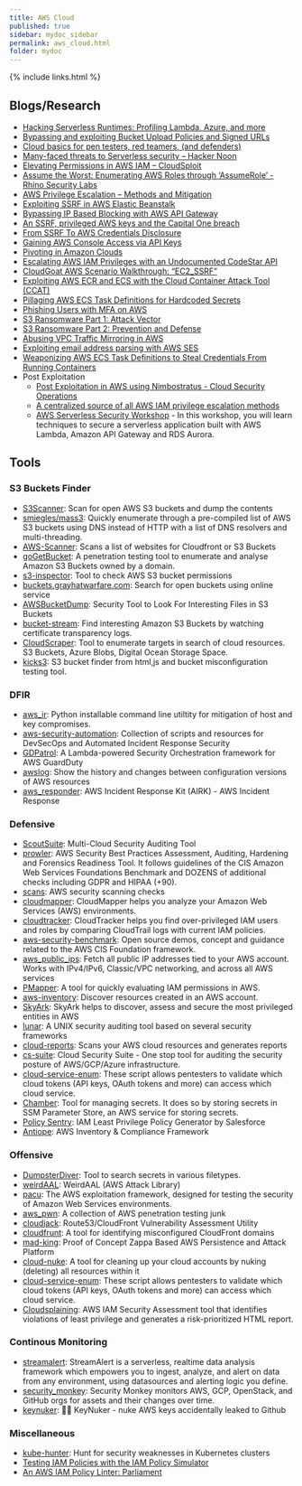 ```yaml
---
title: AWS Cloud
published: true
sidebar: mydoc_sidebar
permalink: aws_cloud.html
folder: mydoc
---
```


{% include links.html %}

## Blogs/Research

* [Hacking Serverless Runtimes: Profiling Lambda, Azure, and more](https://www.blackhat.com/docs/us-17/wednesday/us-17-Krug-Hacking-Severless-Runtimes.pdf)
* [Bypassing and exploiting Bucket Upload Policies and Signed URLs](https://labs.detectify.com/2018/08/02/bypassing-exploiting-bucket-upload-policies-signed-urls/)
* [Cloud basics for pen testers, red teamers, (and defenders)](https://adsecurity.org/wp-content/uploads/2017/07/2017-DEFCON-HackingTheCloud-SteereMetcalf-Final.pdf)
* [Many-faced threats to Serverless security – Hacker Noon](https://hackernoon.com/many-faced-threats-to-serverless-security-519e94d19dba)
* [Elevating Permissions in AWS IAM – CloudSploit](https://blog.cloudsploit.com/privilege-escalation-in-amazon-web-services-cb4837365958)
* [Assume the Worst: Enumerating AWS Roles through ‘AssumeRole’ - Rhino Security Labs](https://rhinosecuritylabs.com/aws/assume-worst-aws-assume-role-enumeration/)
* [AWS Privilege Escalation – Methods and Mitigation](https://rhinosecuritylabs.com/aws/aws-privilege-escalation-methods-mitigation/)
* [Exploiting SSRF in AWS Elastic Beanstalk](https://www.notsosecure.com/exploiting-ssrf-in-aws-elastic-beanstalk/)
* [Bypassing IP Based Blocking with AWS API Gateway](https://rhinosecuritylabs.com/aws/bypassing-ip-based-blocking-aws/)
* [An SSRF, privileged AWS keys and the Capital One breach](https://blog.appsecco.com/an-ssrf-privileged-aws-keys-and-the-capital-one-breach-4c3c2cded3af)
* [From SSRF To AWS Credentials Disclosure](https://medium.com/bugbountywriteup/from-ssrf-to-aws-credentials-disclosure-64c51e1bf5dc)
* [Gaining AWS Console Access via API Keys](https://blog.netspi.com/gaining-aws-console-access-via-api-keys/)
* [Pivoting in Amazon Clouds](https://andresriancho.github.io/nimbostratus/pivoting-in-amazon-clouds.pdf)
* [Escalating AWS IAM Privileges with an Undocumented CodeStar API](https://rhinosecuritylabs.com/aws/escalating-aws-iam-privileges-undocumented-codestar-api/)
* [CloudGoat AWS Scenario Walkthrough: “EC2_SSRF”](https://rhinosecuritylabs.com/cloud-security/cloudgoat-aws-scenario-ec2_ssrf/)
* [Exploiting AWS ECR and ECS with the Cloud Container Attack Tool (CCAT)](https://rhinosecuritylabs.com/aws/cloud-container-attack-tool/)
* [Pillaging AWS ECS Task Definitions for Hardcoded Secrets](https://rhinosecuritylabs.com/aws/pillaging-ecs-task-definitions-two-new-pacu-modules/)
* [Phishing Users with MFA on AWS](https://rhinosecuritylabs.com/aws/mfa-phishing-on-aws/)
* [S3 Ransomware Part 1: Attack Vector](https://rhinosecuritylabs.com/aws/s3-ransomware-part-1-attack-vector/)
* [S3 Ransomware Part 2: Prevention and Defense](https://rhinosecuritylabs.com/aws/s3-ransomware-part-2-prevention-and-defense/)
* [Abusing VPC Traffic Mirroring in AWS](https://rhinosecuritylabs.com/aws/abusing-vpc-traffic-mirroring-in-aws/)
* [Exploiting email address parsing with AWS SES](https://nathandavison.com/blog/exploiting-email-address-parsing-with-aws-ses)
* [Weaponizing AWS ECS Task Definitions to Steal Credentials From Running Containers](https://rhinosecuritylabs.com/aws/weaponizing-ecs-task-definitions-steal-credentials-running-containers/)
* Post Exploitation
  * [Post Exploitation in AWS using Nimbostratus - Cloud Security Operations](https://cloudsecops.com/post-exploitation-in-aws/)
  * [A centralized source of all AWS IAM privilege escalation methods](https://github.com/RhinoSecurityLabs/AWS-IAM-Privilege-Escalation)
  * [AWS Serverless Security Workshop](https://github.com/aws-samples/aws-serverless-security-workshop) - In this workshop, you will learn techniques to secure a serverless application built with AWS Lambda, Amazon API Gateway and RDS Aurora.

## Tools

### S3 Buckets Finder

* [S3Scanner](https://github.com/sa7mon/S3Scanner): Scan for open AWS S3 buckets and dump the contents
* [smiegles/mass3](https://github.com/smiegles/mass3): Quickly enumerate through a pre-compiled list of AWS S3 buckets using DNS instead of HTTP with a list of DNS resolvers and multi-threading.
* [AWS-Scanner](https://github.com/random-robbie/AWS-Scanner): Scans a list of websites for Cloudfront or S3 Buckets
* [goGetBucket](https://github.com/eur0pa/goGetBucket): A penetration testing tool to enumerate and analyse Amazon S3 Buckets owned by a domain.
* [s3-inspector](https://github.com/kromtech/s3-inspector): Tool to check AWS S3 bucket permissions
* [buckets.grayhatwarfare.com](https://buckets.grayhatwarfare.com/): Search for open buckets using online service
* [AWSBucketDump](https://github.com/jordanpotti/AWSBucketDump): Security Tool to Look For Interesting Files in S3 Buckets
* [bucket-stream](https://github.com/eth0izzle/bucket-stream): Find interesting Amazon S3 Buckets by watching certificate transparency logs.
* [CloudScraper](https://github.com/jordanpotti/CloudScraper): Tool to enumerate targets in search of cloud resources. S3 Buckets, Azure Blobs, Digital Ocean Storage Space.
* [kicks3](https://github.com/abuvanth/kicks3): S3 bucket finder from html,js and bucket misconfiguration testing tool.

### DFIR

* [aws_ir](https://github.com/ThreatResponse/aws_ir): Python installable command line utiltity for mitigation of host and key compromises.
* [aws-security-automation](https://github.com/awslabs/aws-security-automation): Collection of scripts and resources for DevSecOps and Automated Incident Response Security
* [GDPatrol](https://github.com/ansorren/GDPatrol): A Lambda-powered Security Orchestration framework for AWS GuardDuty
* [awslog](https://github.com/jaksi/awslog): Show the history and changes between configuration versions of AWS resources
* [aws_responder](https://github.com/prolsen/aws_responder): AWS Incident Response Kit (AIRK) - AWS Incident Response

### Defensive

* [ScoutSuite](https://github.com/nccgroup/ScoutSuite): Multi-Cloud Security Auditing Tool
* [prowler](https://github.com/toniblyx/prowler): AWS Security Best Practices Assessment, Auditing, Hardening and Forensics Readiness Tool. It follows guidelines of the CIS Amazon Web Services Foundations Benchmark and DOZENS of additional checks including GDPR and HIPAA (+90).
* [scans](https://github.com/cloudsploit/scans): AWS security scanning checks
* [cloudmapper](https://github.com/duo-labs/cloudmapper): CloudMapper helps you analyze your Amazon Web Services (AWS) environments.
* [cloudtracker](https://github.com/duo-labs/cloudtracker): CloudTracker helps you find over-privileged IAM users and roles by comparing CloudTrail logs with current IAM policies.
* [aws-security-benchmark](https://github.com/awslabs/aws-security-benchmark): Open source demos, concept and guidance related to the AWS CIS Foundation framework.
* [aws_public_ips](https://github.com/arkadiyt/aws_public_ips): Fetch all public IP addresses tied to your AWS account. Works with IPv4/IPv6, Classic/VPC networking, and across all AWS services
* [PMapper](https://github.com/nccgroup/PMapper): A tool for quickly evaluating IAM permissions in AWS.
* [aws-inventory](https://github.com/nccgroup/aws-inventory): Discover resources created in an AWS account.
* [SkyArk](https://github.com/cyberark/SkyArk): SkyArk helps to discover, assess and secure the most privileged entities in AWS
* [lunar](https://github.com/lateralblast/lunar): A UNIX security auditing tool based on several security frameworks
* [cloud-reports](https://github.com/tensult/cloud-reports): Scans your AWS cloud resources and generates reports
* [cs-suite](https://github.com/SecurityFTW/cs-suite): Cloud Security Suite - One stop tool for auditing the security posture of AWS/GCP/Azure infrastructure.
* [cloud-service-enum](https://github.com/NotSoSecure/cloud-sec-wiki): These script allows pentesters to validate which cloud tokens (API keys, OAuth tokens and more) can access which cloud service.
* [Chamber](https://github.com/segmentio/chamber): Tool for managing secrets. It does so by storing secrets in SSM Parameter Store, an AWS service for storing secrets.
* [Policy Sentry](https://github.com/salesforce/policy_sentry): IAM Least Privilege Policy Generator by Salesforce
* [Antiope](https://github.com/turnerlabs/antiope): AWS Inventory & Compliance Framework


### Offensive
* [DumpsterDiver](https://github.com/securing/DumpsterDiver): Tool to search secrets in various filetypes.
* [weirdAAL](https://github.com/carnal0wnage/weirdAAL): WeirdAAL (AWS Attack Library)
* [pacu](https://github.com/RhinoSecurityLabs/pacu): The AWS exploitation framework, designed for testing the security of Amazon Web Services environments.
* [aws_pwn](https://github.com/dagrz/aws_pwn): A collection of AWS penetration testing junk
* [cloudjack](https://github.com/prevade/cloudjack): Route53/CloudFront Vulnerability Assessment Utility
* [cloudfrunt](https://github.com/MindPointGroup/cloudfrunt): A tool for identifying misconfigured CloudFront domains
* [mad-king](https://github.com/ThreatResponse/mad-king): Proof of Concept Zappa Based AWS Persistence and Attack Platform
* [cloud-nuke](https://github.com/gruntwork-io/cloud-nuke): A tool for cleaning up your cloud accounts by nuking (deleting) all resources within it
* [cloud-service-enum](https://github.com/NotSoSecure/cloud-sec-wiki): These script allows pentesters to validate which cloud tokens (API keys, OAuth tokens and more) can access which cloud service.
* [Cloudsplaining](https://github.com/salesforce/cloudsplaining): AWS IAM Security Assessment tool that identifies violations of least privilege and generates a risk-prioritized HTML report.

### Continous Monitoring

* [streamalert](https://github.com/airbnb/streamalert): StreamAlert is a serverless, realtime data analysis framework which empowers you to ingest, analyze, and alert on data from any environment, using datasources and alerting logic you define.
* [security_monkey](https://github.com/Netflix/security_monkey): Security Monkey monitors AWS, GCP, OpenStack, and GitHub orgs for assets and their changes over time.
* [keynuker](https://github.com/tleyden/keynuker): 🔐💥 KeyNuker - nuke AWS keys accidentally leaked to Github

### Miscellaneous

* [kube-hunter](https://github.com/aquasecurity/kube-hunter):  Hunt for security weaknesses in Kubernetes clusters
* [Testing IAM Policies with the IAM Policy Simulator](https://docs.aws.amazon.com/IAM/latest/UserGuide/access_policies_testing-policies.html)
* [An AWS IAM Policy Linter: Parliament](https://duo.com/blog/an-aws-iam-policy-linter-parliament)
